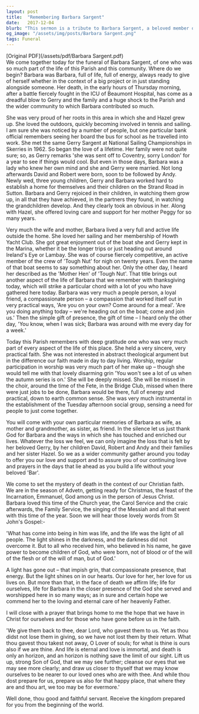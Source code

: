 ```yaml
---
layout: post
title:  "Remembering Barbara Sargent"
date:   2017-12-04
blurb: "This sermon is a tribute to Barbara Sargent, a beloved member of the parish and community. Barbara was known for her energy, compassion, and practical faith. She was deeply involved in the life of the parish, from the choir to the Bridge Club, and she will be greatly missed. The sermon also reflects on the Christian understanding of death and the hope of eternal life."
og_image: "/assets/img/posts/Barbara Sargent.png"
tags: Funeral
---
```

[Original PDF](/assets/pdf/Barbara Sargent.pdf)    
We come together today for the funeral of Barbara Sargent, of one who was so much part of the life of this Parish and this community. Where do we begin? Barbara was Barbara, full of life, full of energy, always ready to give of herself whether in the context of a big project or in just standing alongside someone. Her death, in the early hours of Thursday morning, after a battle fiercely fought in the ICU of Beaumont Hospital, has come as a dreadful blow to Gerry and the family and a huge shock to the Parish and the wider community to which Barbara contributed so much.

She was very proud of her roots in this area in which she and Hazel grew up. She loved the outdoors, quickly becoming involved in tennis and sailing. I am sure she was noticed by a number of people, but one particular bank official remembers seeing her board the bus for school as he travelled into work. She met the same Gerry Sargent at National Sailing Championships in Skerries in 1962. So began the love of a lifetime. Her family were not quite sure; so, as Gerry remarks 'she was sent off to Coventry, sorry London' for a year to see if things would cool. But even in those days, Barbara was a lady who knew her own mind and she and Gerry were married. Not long afterwards David and Robert were born, soon to be followed by Andy. Newly wed, three young children, Gerry and Barbara worked hard to establish a home for themselves and their children on the Strand Road in Sutton. Barbara and Gerry rejoiced in their children, in watching them grow up, in all that they have achieved, in the partners they found, in watching the grandchildren develop. And they clearly took an obvious in her. Along with Hazel, she offered loving care and support for her mother Peggy for so many years.

Very much the wife and mother, Barbara lived a very full and active life outside the home. She loved her sailing and her membership of Howth Yacht Club. She got great enjoyment out of the boat she and Gerry kept in the Marina, whether it be the longer trips or just heading out around Ireland's Eye or Lambay. She was of course fiercely competitive, an active member of the crew of 'Tough Nut' for nigh on twenty years. Even the name of that boat seems to say something about her. Only the other day, I heard her described as the 'Mother Hen' of 'Tough Nut'. That title brings out another aspect of the life of Barbara that we remember with thanksgiving today, which will strike a particular chord with a lot of you who have gathered here today. Barbara was very much a people person, a loyal friend, a compassionate person – a compassion that worked itself out in very practical ways, 'Are you on your own? Come around for a meal'. 'Are you doing anything today – we're heading out on the boat; come and join us.' Then the simple gift of presence, the gift of time – I heard only the other day, 'You know, when I was sick; Barbara was around with me every day for a week.'

Today this Parish remembers with deep gratitude one who was very much part of every aspect of the life of this place. She held a very sincere, very practical faith. She was not interested in abstract theological argument but in the difference our faith made in day to day living. Worship, regular participation in worship was very much part of her make up – though she would tell me with that lovely disarming grin 'You won't see a lot of us when the autumn series is on.' She will be deeply missed. She will be missed in the choir, around the time of the Fete, in the Bridge Club, missed when there were just jobs to be done, Barbara would be there, full of energy and practical, down to earth common sense. She was very much instrumental in the establishment of the Tuesday afternoon social group, sensing a need for people to just come together.

You will come with your own particular memories of Barbara as wife, as mother and grandmother, as sister, as friend. In the silence let us just thank God for Barbara and the ways in which she has touched and enriched our lives. Whatever the loss we feel, we can only imagine the loss that is felt by her beloved Gerry, by her children David, Robert and Andy and their families and her sister Hazel. So we as a wider community gather around you today to offer you our love and support and to assure you of our continuing love and prayers in the days that lie ahead as you build a life without your beloved 'Bar'.

We come to set the mystery of death in the context of our Christian faith. We are in the season of Advetn, getting ready for Christmas, the feast of the Incarnation, Emmanuel, God among us in the person of Jesus Christ. Barbara loved this time of the Church year, the Carol Service and the craic afterwards, the Family Service, the singing of the Messiah and all that went with this time of the year. Soon we will hear those lovely words from St John's Gospel:-

'What has come into being in him was life, and the life was the light of all people. The light shines in the darkness, and the darkness did not overcome it. But to all who received him, who believed in his name, he gave power to become children of God, who were born, not of blood or of the will of the flesh or of the will of man, but of God.'

A light has gone out – that impish grin, that compassionate presence, that energy. But the light shines on in our hearts. Our love for her, her love for us lives on. But more than that, in the face of death we affirm life; life for ourselves, life for Barbara in the closer presence of the God she served and worshipped here in so many ways; as in sure and certain hope we commend her to the loving and eternal care of her heavenly Father.

I will close with a prayer that brings home to me the hope that we have in Christ for ourselves and for those who have gone before us in the faith.

'We give them back to thee, dear Lord, who gavest them to us. Yet as thou didst not lose them in giving, so we have not lost them by their return. What thou gavest thou takest not away, O Lover of souls; for what is thine is ours also if we are thine. And life is eternal and love is immortal, and death is only an horizon, and an horizon is nothing save the limit of our sight. Lift us up, strong Son of God, that we may see further; cleanse our eyes that we may see more clearly; and draw us closer to thyself that we may know ourselves to be nearer to our loved ones who are with thee. And while thou dost prepare for us, prepare us also for that happy place, that where they are and thou art, we too may be for evermore.'

Well done, thou good and faithful servant. Receive the kingdom prepared for you from the beginning of the world.
